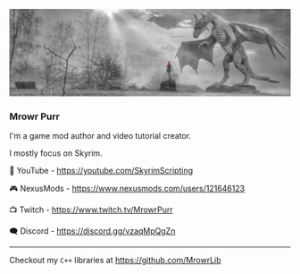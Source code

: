 ![Mrowr Purr](https://raw.githubusercontent.com/mrowrpurr/MrowrPurr/main/Images/Greyscale%20Pink%20Landscape%20Background%20-%20Smaller.png)

### Mrowr Purr

I'm a game mod author and video tutorial creator.

I mostly focus on Skyrim.

🎥 YouTube - https://youtube.com/SkyrimScripting

🎮 NexusMods - https://www.nexusmods.com/users/121646123

📺 Twitch - https://www.twitch.tv/MrowrPurr

🗨️ Discord - https://discord.gg/vzaqMpQgZn

---

Checkout my `C++` libraries at https://github.com/MrowrLib
